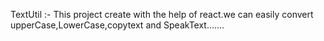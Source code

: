 TextUtil :- This project create with the help of react.we can easily convert upperCase,LowerCase,copytext and SpeakText.......
